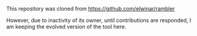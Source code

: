 This repository was cloned from https://github.com/elwinar/rambler

However, due to inactivity of its owner, until contributions are responded, I am keeping the evolved version 
of the tool here.
